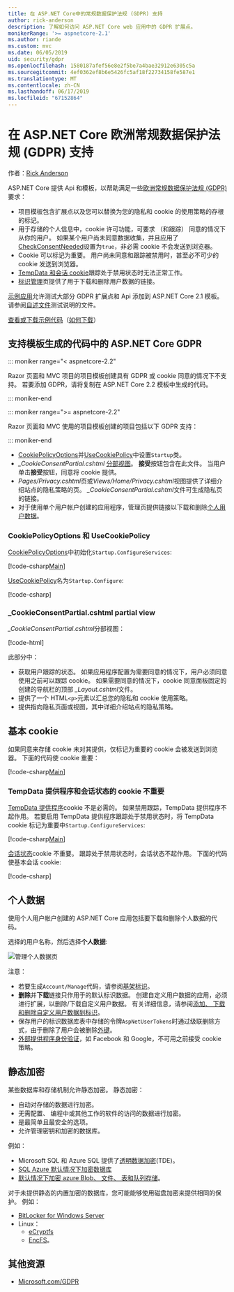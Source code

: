 ```yaml
---
title: 在 ASP.NET Core中的常规数据保护法规 (GDPR) 支持
author: rick-anderson
description: 了解如何访问 ASP.NET Core web 应用中的 GDPR 扩展点。
monikerRange: '>= aspnetcore-2.1'
ms.author: riande
ms.custom: mvc
ms.date: 06/05/2019
uid: security/gdpr
ms.openlocfilehash: 1580187afef56e8e2f5be7a4bae32912e6305c5a
ms.sourcegitcommit: 4ef0362ef8b6e5426fc5af18f22734158fe587e1
ms.translationtype: MT
ms.contentlocale: zh-CN
ms.lasthandoff: 06/17/2019
ms.locfileid: "67152864"
---
```

# <a name="eu-general-data-protection-regulation-gdpr-support-in-aspnet-core"></a>在 ASP.NET Core 欧洲常规数据保护法规 (GDPR) 支持

作者：[Rick Anderson](https://twitter.com/RickAndMSFT)

ASP.NET Core 提供 Api 和模板，以帮助满足一些[欧洲常规数据保护法规 (GDPR)](https://www.eugdpr.org/)要求：

* 项目模板包含扩展点以及您可以替换为您的隐私和 cookie 的使用策略的存根的标记。
* 用于存储的个人信息中，cookie 许可功能，可要求 （和跟踪） 同意的情况下从你的用户。 如果某个用户尚未同意数据收集，并且应用了[CheckConsentNeeded](/dotnet/api/microsoft.aspnetcore.builder.cookiepolicyoptions.checkconsentneeded)设置为`true`，非必需 cookie 不会发送到浏览器。
* Cookie 可以标记为重要。 用户尚未同意和跟踪被禁用时，甚至必不可少的 cookie 发送到浏览器。
* [TempData 和会话 cookie](#tempdata)跟踪处于禁用状态时无法正常工作。
* [标识管理](#pd)页提供了用于下载和删除用户数据的链接。

[示例应用](https://github.com/aspnet/AspNetCore.Docs/tree/live/aspnetcore/security/gdpr/sample)允许测试大部分 GDPR 扩展点和 Api 添加到 ASP.NET Core 2.1 模板。 请参阅[自述文件](https://github.com/aspnet/AspNetCore.Docs/tree/live/aspnetcore/security/gdpr/sample)测试说明的文件。

[查看或下载示例代码](https://github.com/aspnet/AspNetCore.Docs/tree/live/aspnetcore/security/gdpr/sample)（[如何下载](xref:index#how-to-download-a-sample)）

## <a name="aspnet-core-gdpr-support-in-template-generated-code"></a>支持模板生成的代码中的 ASP.NET Core GDPR

::: moniker range="< aspnetcore-2.2"

Razor 页面和 MVC 项目的项目模板创建具有 GDPR 或 cookie 同意的情况下不支持。 若要添加 GDPR，请将复制在 ASP.NET Core 2.2 模板中生成的代码。

::: moniker-end

::: moniker range=">= aspnetcore-2.2"

Razor 页面和 MVC 使用的项目模板创建的项目包括以下 GDPR 支持：

::: moniker-end

* [CookiePolicyOptions](/dotnet/api/microsoft.aspnetcore.builder.cookiepolicyoptions)并[UseCookiePolicy](/dotnet/api/microsoft.aspnetcore.builder.cookiepolicyappbuilderextensions.usecookiepolicy)中设置`Startup`类。
* *\_CookieConsentPartial.cshtml* [分部视图](xref:mvc/views/tag-helpers/builtin-th/partial-tag-helper)。 **接受**按钮包含在此文件。 当用户单击**接受**按钮，同意将 cookie 提供。
* *Pages/Privacy.cshtml*页或*Views/Home/Privacy.cshtml*视图提供了详细介绍站点的隐私策略的页。 *\_CookieConsentPartial.cshtml*文件可生成隐私页的链接。
* 对于使用单个用户帐户创建的应用程序，管理页提供链接以下载和删除[个人用户数据](#pd)。

### <a name="cookiepolicyoptions-and-usecookiepolicy"></a>CookiePolicyOptions 和 UseCookiePolicy

[CookiePolicyOptions](/dotnet/api/microsoft.aspnetcore.builder.cookiepolicyoptions)中初始化`Startup.ConfigureServices`:

[!code-csharp[Main](gdpr/sample/Startup.cs?name=snippet1&highlight=14-20)]

[UseCookiePolicy](/dotnet/api/microsoft.aspnetcore.builder.cookiepolicyappbuilderextensions.usecookiepolicy)名为`Startup.Configure`:

[!code-csharp[](gdpr/sample/Startup.cs?name=snippet1&highlight=51)]

### <a name="cookieconsentpartialcshtml-partial-view"></a>\_CookieConsentPartial.cshtml partial view

*\_CookieConsentPartial.cshtml*分部视图：

[!code-html[](gdpr/sample/RP/Pages/Shared/_CookieConsentPartial.cshtml)]

此部分中：

* 获取用户跟踪的状态。 如果应用程序配置为需要同意的情况下，用户必须同意使用之前可以跟踪 cookie。 如果需要同意的情况下，cookie 同意面板固定的创建的导航栏的顶部 *\_Layout.cshtml*文件。
* 提供了一个 HTML`<p>`元素以汇总您的隐私和 cookie 使用策略。
* 提供指向隐私页面或视图，其中详细介绍站点的隐私策略。

## <a name="essential-cookies"></a>基本 cookie

如果同意来存储 cookie 未对其提供，仅标记为重要的 cookie 会被发送到浏览器。 下面的代码使 cookie 重要：

[!code-csharp[Main](gdpr/sample/RP/Pages/Cookie.cshtml.cs?name=snippet1&highlight=5)]

<a name="tempdata"></a>

### <a name="tempdata-provider-and-session-state-cookies-arent-essential"></a>TempData 提供程序和会话状态的 cookie 不重要

[TempData 提供程序](xref:fundamentals/app-state#tempdata)cookie 不是必需的。 如果禁用跟踪，TempData 提供程序不起作用。 若要启用 TempData 提供程序跟踪处于禁用状态时，将 TempData cookie 标记为重要中`Startup.ConfigureServices`:

[!code-csharp[Main](gdpr/sample/RP/Startup.cs?name=snippet1)]

[会话状态](xref:fundamentals/app-state)cookie 不重要。 跟踪处于禁用状态时，会话状态不起作用。 下面的代码使基本会话 cookie:

[!code-csharp[](gdpr/sample/RP/Startup.cs?name=snippet2)]

<a name="pd"></a>

## <a name="personal-data"></a>个人数据

使用个人用户帐户创建的 ASP.NET Core 应用包括要下载和删除个人数据的代码。

选择的用户名称，然后选择**个人数据**:

![管理个人数据页](gdpr/_static/pd.png)

注意：

* 若要生成`Account/Manage`代码，请参阅[基架标识](xref:security/authentication/scaffold-identity)。
* **删除**并**下载**链接只作用于的默认标识数据。 创建自定义用户数据的应用，必须进行扩展，以删除/下载自定义用户数据。 有关详细信息，请参阅[添加、 下载和删除自定义用户数据到标识](xref:security/authentication/add-user-data)。
* 保存用户的标识数据库表中存储的令牌`AspNetUserTokens`时通过级联删除方式，由于删除了用户会被删除[外键](https://github.com/aspnet/Identity/blob/release/2.1/src/EF/IdentityUserContext.cs#L152)。
* [外部提供程序身份验证](xref:security/authentication/social/index)，如 Facebook 和 Google，不可用之前接受 cookie 策略。

## <a name="encryption-at-rest"></a>静态加密

某些数据库和存储机制允许静态加密。 静态加密：

* 自动对存储的数据进行加密。
* 无需配置、 编程中或其他工作的软件的访问的数据进行加密。
* 是最简单且最安全的选项。
* 允许管理密钥和加密的数据库。

例如：

* Microsoft SQL 和 Azure SQL 提供了[透明数据加密](/sql/relational-databases/security/encryption/transparent-data-encryption)(TDE)。
* [SQL Azure 默认情况下加密数据库](https://azure.microsoft.com/updates/newly-created-azure-sql-databases-encrypted-by-default/)
* [默认情况下加密 azure Blob、 文件、 表和队列存储](https://azure.microsoft.com/blog/announcing-default-encryption-for-azure-blobs-files-table-and-queue-storage/)。

对于未提供静态的内置加密的数据库，您可能能够使用磁盘加密来提供相同的保护。 例如：

* [BitLocker for Windows Server](/windows/security/information-protection/bitlocker/bitlocker-how-to-deploy-on-windows-server)
* Linux：
  * [eCryptfs](https://launchpad.net/ecryptfs)
  * [EncFS](https://github.com/vgough/encfs)。

## <a name="additional-resources"></a>其他资源

* [Microsoft.com/GDPR](https://www.microsoft.com/trustcenter/Privacy/GDPR)
